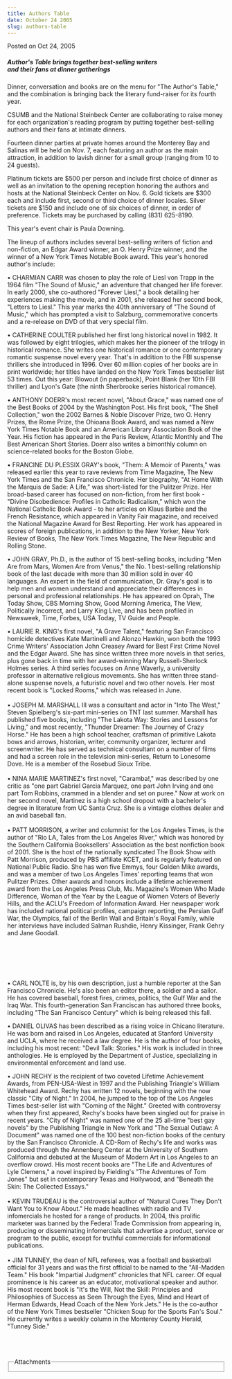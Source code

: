 ```yaml
---
title: Authors Table
date: October 24 2005
slug: authors-table
---
```


 



<span class="date">Posted on Oct 24, 2005    </span>
<h5>Author&apos;s Table brings together best-selling writers<br>
and their fans at dinner gatherings</br></h5>
<p>Dinner, conversation and books are on the menu for &quot;The Author&apos;s
Table,&quot; and the combination is bringing back the literary
fund-raiser for its fourth year.</p>
<p>CSUMB and the National Steinbeck Center are collaborating to
raise money for each organization&apos;s reading program by putting
together best-selling authors and their fans at intimate
dinners.</p>
<p>Fourteen dinner parties at private homes around the Monterey Bay
and Salinas will be held on Nov. 7, each featuring an author as the
main attraction, in addition to lavish dinner for a small group
(ranging from 10 to 24 guests).</p>
<p>Platinum tickets are $500 per person and include first choice of
dinner as well as an invitation to the opening reception honoring
the authors and hosts at the National Steinbeck Center on Nov. 6.
Gold tickets are $300 each and include first, second or third
choice of dinner locales. Silver tickets are $150 and include one
of six choices of dinner, in order of preference. Tickets may be
purchased by calling (831) 625-8190.</p>
<p>This year&apos;s event chair is Paula Downing.</p>
<p>The lineup of authors includes several best-selling writers of
fiction and non-fiction, an Edgar Award winner, an O. Henry Prize
winner, and the winner of a New York Times Notable Book award. This
year&apos;s honored author&apos;s include:</p>
<p>&#x2022; CHARMIAN CARR was chosen to play the role of Liesl von Trapp
in the 1964 film &quot;The Sound of Music,&quot; an adventure that changed
her life forever. In early 2000, she co-authored &quot;Forever Liesl,&quot; a
book detailing her experiences making the movie, and in 2001, she
released her second book, &quot;Letters to Liesl.&quot; This year marks the
40th anniversary of &quot;The Sound of Music,&quot; which has prompted a
visit to Salzburg, commemorative concerts and a re-release on DVD
of that very special film.</p>
<p>&#x2022; CATHERINE COULTER published her first long historical novel in
1982. It was followed by eight trilogies, which makes her the
pioneer of the trilogy in historical romance. She writes one
historical romance or one contemporary romantic suspense novel
every year. That&apos;s in addition to the FBI suspense thrillers she
introduced in 1996. Over 60 million copies of her books are in
print worldwide; her titles have landed on the New York Times
bestseller list 53 times. Out this year: Blowout (in paperback),
Point Blank (her 10th FBI thriller) and Lyon&apos;s Gate (the ninth
Sherbrooke series historical romance).</p>
<p>&#x2022; ANTHONY DOERR&apos;s most recent novel, &quot;About Grace,&quot; was named
one of the Best Books of 2004 by the Washington Post. His first
book, &quot;The Shell Collection,&quot; won the 2002 Barnes &amp; Noble
Discover Prize, two O. Henry Prizes, the Rome Prize, the Ohioana
Book Award, and was named a New York Times Notable Book and an
American Library Association Book of the Year. His fiction has
appeared in the Paris Review, Atlantic Monthly and The Best
American Short Stories. Doerr also writes a bimonthly column on
science-related books for the Boston Globe.</p>
<p>&#x2022; FRANCINE DU PLESSIX GRAY&apos;s book, &quot;Them: A Memoir of Parents,&quot;
was released earlier this year to rave reviews from Time Magazine,
The New York Times and the San Francisco Chronicle. Her biography,
&quot;At Home With the Marquis de Sade: A Life,&quot; was short-listed for
the Pulitzer Prize. Her broad-based career has focused on
non-fiction, from her first book - &quot;Divine Disobedience: Profiles
in Catholic Radicalism,&quot; which won the National Catholic Book Award
- to her articles on Klaus Barbie and the French Resistance, which
appeared in Vanity Fair magazine, and received the National
Magazine Award for Best Reporting. Her work has appeared in scores
of foreign publications, in addition to the New Yorker, New York
Review of Books, The New York Times Magazine, The New Republic and
Rolling Stone.</p>
<p>&#x2022; JOHN GRAY, Ph.D., is the author of 15 best-selling books,
including &quot;Men Are from Mars, Women Are from Venus,&quot; the No. 1
best-selling relationship book of the last decade with more than 30
million sold in over 40 languages. An expert in the field of
communication, Dr. Gray&apos;s goal is to help men and women understand
and appreciate their differences in personal and professional
relationships. He has appeared on Oprah, The Today Show, CBS
Morning Show, Good Morning America, The View, Politically
Incorrect, and Larry King Live, and has been profiled in Newsweek,
Time, Forbes, USA Today, TV Guide and People.</p>
<p>&#x2022; LAURIE R. KING&apos;s first novel, &quot;A Grave Talent,&quot; featuring San
Francisco homicide detectives Kate Martinelli and Alonzo Hawkin,
won both the 1993 Crime Writers&apos; Association John Creasey Award for
Best First Crime Novel and the Edgar Award. She has since written
three more novels in that series, plus gone back in time with her
award-winning Mary Russell-Sherlock Holmes series. A third series
focuses on Anne Waverly, a university professor in alternative
religious movements. She has written three stand-alone suspense
novels, a futuristic novel and two other novels. Her most recent
book is &quot;Locked Rooms,&quot; which was released in June.<br>
<br>
&#x2022; JOSEPH M. MARSHALL III was a consultant and actor in &quot;Into The
West,&quot; Steven Spielberg&apos;s six-part mini-series on TNT last summer.
Marshall has published five books, including &quot;The Lakota Way:
Stories and Lessons for Living,&quot; and most recently, &quot;Thunder
Dreamer: The Journey of Crazy Horse.&quot; He has been a high school
teacher, craftsman of primitive Lakota bows and arrows, historian,
writer, community organizer, lecturer and screenwriter. He has
served as technical consultant on a number of films and had a
screen role in the television mini-series, Return to Lonesome Dove.
He is a member of the Rosebud Sioux Tribe.<br>
<br>
&#x2022; NINA MARIE MARTINEZ&apos;s first novel, &quot;Caramba!,&quot; was described by
one critic as &quot;one part Gabriel Garcia Marquez, one part John
Irving and one part Tom Robbins, crammed in a blender and set on
puree.&quot; Now at work on her second novel, Martinez is a high school
dropout with a bachelor&apos;s degree in literature from UC Santa Cruz.
She is a vintage clothes dealer and an avid baseball fan.<br>
<br>
&#x2022; PATT MORRISON, a writer and columnist for the Los Angeles Times,
is the author of &quot;Rio LA, Tales from the Los Angeles River,&quot; which
was honored by the Southern California Booksellers&apos; Association as
the best nonfiction book of 2001. She is the host of the nationally
syndicated The Book Show with Patt Morrison, produced by PBS
affiliate KCET, and is regularly featured on National Public Radio.
She has won five Emmys, four Golden Mike awards, and was a member
of two Los Angeles Times&apos; reporting teams that won Pulitzer Prizes.
Other awards and honors include a lifetime achievement award from
the Los Angeles Press Club, Ms. Magazine&apos;s Women Who Made
Difference, Woman of the Year by the League of Women Voters of
Beverly Hills, and the ACLU&apos;s Freedom of Information Award. Her
newspaper work has included national political profiles, campaign
reporting, the Persian Gulf War, the Olympics, fall of the Berlin
Wall and Britain&apos;s Royal Family, while her interviews have included
Salman Rushdie, Henry Kissinger, Frank Gehry and Jane Goodall.</br></br></br></br></br></br></p>
<p>&#x2022; CARL NOLTE is, by his own description, just a humble reporter
at the San Francisco Chronicle. He&apos;s also been an editor there, a
soldier and a sailor. He has covered baseball, forest fires,
crimes, politics, the Gulf War and the Iraq War. This
fourth-generation San Franciscan has authored three books,
including &quot;The San Francisco Century&quot; which is being released this
fall.</p>
<p>&#x2022; DANIEL OLIVAS has been described as a rising voice in Chicano
literature. He was born and raised in Los Angeles, educated at
Stanford University and UCLA, where he received a law degree. He is
the author of four books, including his most recent: &quot;Devil Talk:
Stories.&quot; His work is included in three anthologies. He is employed
by the Department of Justice, specializing in environmental
enforcement and land use.</p>
<p>&#x2022; JOHN RECHY is the recipient of two coveted Lifetime
Achievement Awards, from PEN-USA-West in 1997 and the Publishing
Triangle&apos;s William Whitehead Award. Rechy has written 12 novels,
beginning with the now classic &quot;City of Night.&quot; In 2004, he jumped
to the top of the Los Angeles Times best-seller list with &quot;Coming
of the Night.&quot; Greeted with controversy when they first appeared,
Rechy&apos;s books have been singled out for praise in recent years.
&quot;City of Night&quot; was named one of the 25 all-time &quot;best gay novels&quot;
by the Publishing Triangle in New York and &quot;The Sexual Outlaw: A
Document&quot; was named one of the 100 best non-fiction books of the
century by the San Francisco Chronicle. A CD-Rom of Rechy&apos;s life
and works was produced through the Annenberg Center at the
University of Southern California and debuted at the Museum of
Modern Art in Los Angeles to an overflow crowd. His most recent
books are &quot;The Life and Adventures of Lyle Clemens,&quot; a novel
inspired by Fielding&apos;s &quot;The Adventures of Tom Jones&quot; but set in
contemporary Texas and Hollywood, and &quot;Beneath the Skin: The
Collected Essays.&quot;<br>
<br>
&#x2022; KEVIN TRUDEAU is the controversial author of &quot;Natural Cures They
Don&apos;t Want You to Know About.&quot; He made headlines with radio and TV
infomercials he hosted for a range of products. In 2004, this
prolific marketer was banned by the Federal Trade Commission from
appearing in, producing or disseminating infomercials that
advertise a product, service or program to the public, except for
truthful commercials for informational publications.<br>
<br>
&#x2022; JIM TUNNEY, the dean of NFL referees, was a football and
basketball official for 31 years and was the first official to be
named to the &quot;All-Madden Team.&quot; His book &quot;Impartial Judgment&quot;
chronicles that NFL career. Of equal prominence is his career as an
educator, motivational speaker and author. His most recent book is
&quot;It&apos;s the Will, Not the Skill: Principles and Philosophies of
Success as Seen Through the Eyes, Mind and Heart of Herman Edwards,
Head Coach of the New York Jets.&quot; He is the co-author of the New
York Times bestseller &quot;Chicken Soup for the Sports Fan&apos;s Soul.&quot; He
currently writes a weekly column in the Monterey County Herald,
&quot;Tunney Side.&quot;</br></br></br></br></p>
<fieldset class="fieldgroup group-attachments">
<legend>Attachments</legend>
<div class="field field-type-emvideo field-field-attach-video">
<div class="field-items">
<div class="field-item odd">
<div class="emvideo emvideo-video emvideo-"/>
</div>
</div>
</div>
</fieldset>





```
